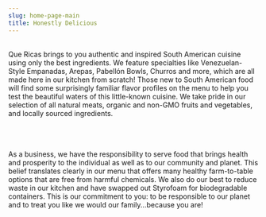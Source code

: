 ```yaml
---
slug: home-page-main
title: Honestly Delicious
---
```



<br>
Que Ricas brings to you authentic and inspired South American cuisine using only the best ingredients. We feature specialties like Venezuelan-Style Empanadas, Arepas, Pabellón Bowls, Churros and more, which are all made here in our kitchen from scratch! Those new to South American food will find some surprisingly familiar flavor profiles on the menu to help you test the beautiful waters of this little-known cuisine. We take pride in our selection of all natural meats, organic and non-GMO fruits and vegetables, and locally sourced ingredients.
<br>
<br>
<br>
<br>

As a business, we have the responsibility to serve food that brings health and prosperity to the individual as well as to our community and planet. This belief translates clearly in our menu that offers many healthy farm-to-table options that are free from harmful chemicals. We also do our best to reduce waste in our kitchen and have swapped out Styrofoam for biodegradable containers. This is our commitment to you: to be responsible to our planet and to treat you like we would our family...because you are!
<br>
<br>
<br>
<br>
<br>
<br>